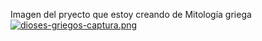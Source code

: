 Imagen del pryecto que estoy creando de Mitología griega
[![dioses-griegos-captura.png](https://i.postimg.cc/FsL505qm/dioses-griegos-captura.png)](https://postimg.cc/jLtFr9tk)
